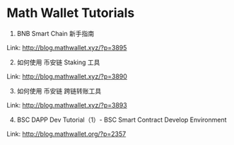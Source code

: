 # Math Wallet Tutorials

1. BNB Smart Chain 新手指南

Link: <http://blog.mathwallet.xyz/?p=3895>

2. 如何使用 币安链 Staking 工具

Link: <http://blog.mathwallet.xyz/?p=3890>

3. 如何使用 币安链 跨链转账工具

Link: <http://blog.mathwallet.xyz/?p=3893>

4. BSC DAPP Dev Tutorial（1）- BSC Smart Contract Develop Environment

Link: <http://blog.mathwallet.org/?p=2357>